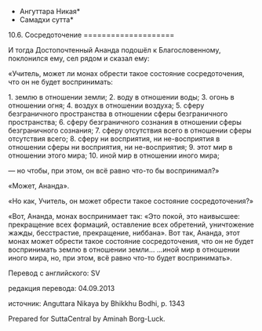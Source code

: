 * Ангуттара Никая*
* Самадхи сутта*

10\.6\. Сосредоточение
\=\=\=\=\=\=\=\=\=\=\=\=\=\=\=\=\=\=\=\=

И тогда Достопочтенный Ананда подошёл к Благословенному, поклонился ему, сел рядом и сказал ему:

«Учитель, может ли монах обрести такое состояние сосредоточения, что он не будет воспринимать:

1\. землю в отношении земли;
2\. воду в отношении воды;
3\. огонь в отношении огня;
4\. воздух в отношении воздуха;
5\. сферу безграничного пространства в отношении сферы безграничного пространства;
6\. сферу безграничного сознания в отношении сферы безграничного сознания;
7\. сферу отсутствия всего в отношении сферы отсутствия всего;
8\. сферу ни восприятия, ни не\-восприятия в отношении сферы ни восприятия, ни не\-восприятия;
9\. этот мир в отношении этого мира;
10\. иной мир в отношении иного мира;

— но чтобы, при этом, он всё равно что\-то бы воспринимал?»

«Может, Ананда»\.

«Но как, Учитель, он может обрести такое состояние сосредоточения?»

«Вот, Ананда, монах воспринимает так: «Это покой, это наивысшее: прекращение всех формаций, оставление всех обретений, уничтожение жажды, бесстрастие, прекращение, ниббана»\. Вот так, Ананда, этот монах может обрести такое состояние сосредоточения, что он не будет воспринимать землю в отношении земли… …иной мир в отношении иного мира, но, при этом, всё равно что\-то будет воспринимать»\.

Перевод с английского: SV

редакция перевода: 04\.09\.2013

источник: Anguttara Nikaya by Bhikkhu Bodhi, p\. 1343

Prepared for SuttaCentral by Aminah Borg\-Luck\.